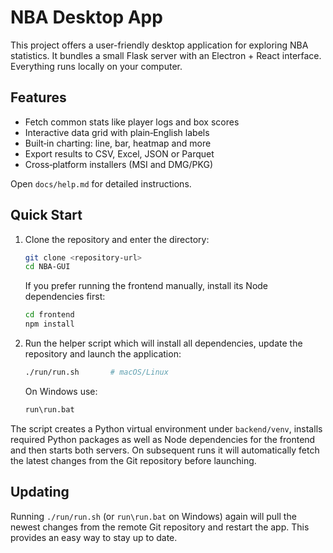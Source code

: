 # NBA Desktop App

This project offers a user-friendly desktop application for exploring NBA statistics. It bundles a small Flask server with an Electron + React interface. Everything runs locally on your computer.

## Features
- Fetch common stats like player logs and box scores
- Interactive data grid with plain‑English labels
- Built‑in charting: line, bar, heatmap and more
- Export results to CSV, Excel, JSON or Parquet
- Cross‑platform installers (MSI and DMG/PKG)

Open `docs/help.md` for detailed instructions.

## Quick Start

1. Clone the repository and enter the directory:

   ```bash
   git clone <repository-url>
   cd NBA-GUI
   ```

   If you prefer running the frontend manually, install its Node
   dependencies first:

   ```bash
   cd frontend
   npm install
   ```

2. Run the helper script which will install all dependencies, update the
   repository and launch the application:

   ```bash
   ./run/run.sh       # macOS/Linux
   ```
   On Windows use:

   ```cmd
   run\run.bat
   ```

The script creates a Python virtual environment under `backend/venv`, installs
required Python packages as well as Node dependencies for the frontend and then
starts both servers. On subsequent runs it will automatically fetch the latest
changes from the Git repository before launching.

## Updating

Running `./run/run.sh` (or `run\run.bat` on Windows) again will pull the newest
changes from the remote Git repository and restart the app. This provides an
easy way to stay up to date.
